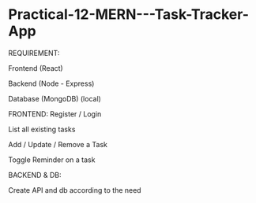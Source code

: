 # Practical-12-MERN---Task-Tracker-App
REQUIREMENT:

Frontend (React)

Backend (Node - Express)

Database (MongoDB) (local)

FRONTEND:
Register / Login

List all existing tasks

Add / Update / Remove a Task

Toggle Reminder on a task

BACKEND & DB:

Create API and db according to the need
